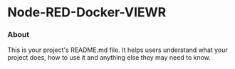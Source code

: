 Node-RED-Docker-VIEWR
=====================

### About

This is your project's README.md file. It helps users understand what your
project does, how to use it and anything else they may need to know.